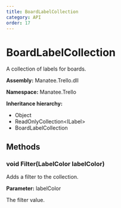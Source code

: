 ```yaml
---
title: BoardLabelCollection
category: API
order: 17
---
```


# BoardLabelCollection

A collection of labels for boards.

**Assembly:** Manatee.Trello.dll

**Namespace:** Manatee.Trello

**Inheritance hierarchy:**

- Object
- ReadOnlyCollection&lt;ILabel&gt;
- BoardLabelCollection

## Methods

### void Filter(LabelColor labelColor)

Adds a filter to the collection.

**Parameter:** labelColor

The filter value.

